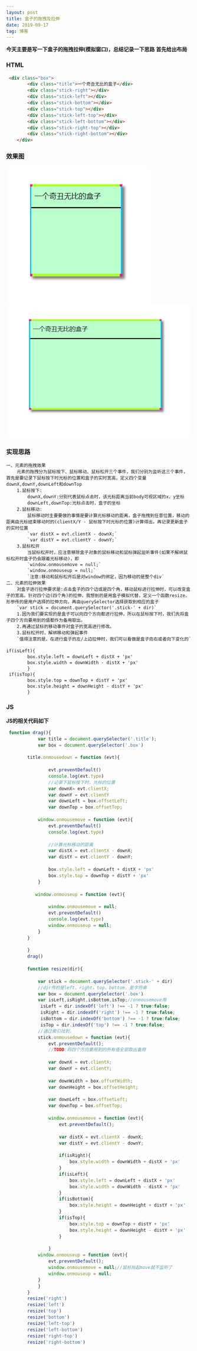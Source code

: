 ```yaml
---
layout: post
title: 盒子的拖拽及拉伸
date: 2019-09-17
tag: 博客
---
```

**今天主要是写一下盒子的拖拽拉伸(模拟窗口)，总结记录一下思路**
**首先给出布局**
### HTML
```html
 <div class="box">
        <div class="title">一个奇丑无比的盒子</div>
        <div class="stick-right"></div>
        <div class="stick-left"></div>
        <div class="stick-bottom"></div>
        <div class="stick-top"></div>
        <div class="stick-left-top"></div>
        <div class="stick-left-bottom"></div>
        <div class="stick-right-top"></div>
        <div class="stick-right-bottom"></div>
    </div>
```
### 效果图
![](/images/posts/boxes.png)
![](/images/posts/boxes1.png)

### 实现思路
    一、元素的拖拽效果
        元素的拖拽分为鼠标按下、鼠标移动、鼠标松开三个事件，我们分别为监听这三个事件，首先是要记录下鼠标按下时光标的位置和盒子的实时宽高，定义四个变量downX,downY,downLeft和downTop
        1.鼠标按下:
            downX,downY:分别代表鼠标点击时，该光标距离当前body可视区域的x，y坐标
            downLeft,downTop:光标点击时，盒子的坐标
        2.鼠标移动:
            鼠标移动时主要要做的事情是要计算光标移动的距离，盒子拖拽到任意位置，移动的距离由光标结束移动时的(clientX/Y - 鼠标按下时光标的位置)计算得出。再记录更新盒子的实时位置
            `var distX = evt.clientX - downX;`
            `var distY = evt.clientY - downY;`
        3.鼠标松开
            当鼠标松开时，应注意移除盒子对象的鼠标移动和鼠标弹起监听事件(如果不解绑鼠标松开时盒子仍会跟着光标移动)，即
            `window.onmousemove = null;`
            `window.onmouseup = null;`
            `注意:移动和鼠标松开后是对window的绑定，因为移动的是整个div`
    二、元素的拉伸效果
        对盒子进行拉伸要求是:点击盒子的四个边或是四个角，移动鼠标进行拉伸时，可以改变盒子的宽高。针对四个边(四个角)的拉伸，我想到的是用盒子模拟代替，定义一个函数resize，形参传的是用户选择的拉伸方向，再由querySelector选择获取到相应的盒子
        `var stick = document.querySelector('.stick-' + dir)`
        1.因为我们要实现的是盒子可以向四个方向都进行拉伸，所以在鼠标按下时，我们先将盒子四个方向要用到的值都作为备用取出。
        2.再通过鼠标的移动事件对盒子的宽高进行修改。
        3.鼠标松开时，解绑移动和弹起事件
        `值得注意的是，在进行盒子的左/上边拉伸时，我们可以看做是盒子向右或者向下变化的`

    if(isLeft){
            box.style.left = downLeft + distX + 'px'
            box.style.width = downWidth - distX + 'px'
            }
     if(isTop){
            box.style.top = downTop + distY + 'px'
            box.style.height = downHeight - distY + 'px'
            }

### JS
**JS的相关代码如下**
```js
 function drag(){
            var title = document.querySelector('.title');
            var box = document.querySelector('.box')

        title.onmousedown = function (evt){
                
                evt.preventDefault()
                console.log(evt.type)
                //记录下鼠标按下时，光标的位置
                var downX= evt.clientX;
                var downY = evt.clientY
                var downLeft = box.offsetLeft;
                var downTop = box.offsetTop;

            window.onmousemove = function (evt){
                evt.preventDefault()
                console.log(evt.type)

                //计算光标移动的距离
                var distX = evt.clientX - downX;
                var distY = evt.clientY - downY;

                box.style.left = downLeft + distX + 'px'
                box.style.top = downTop + distY + 'px'
            }
                
           window.onmouseup = function (evt){
               
                window.onmousemove = null;
                evt.preventDefault()
                console.log(evt.type)
                window.onmouseup = null;
            }
        }
    
        }
        drag()

        function resize(dir){

            var stick = document.querySelector('.stick-' + dir)
            //dir传的是left，right，top，bottom，是字符串
            var box = document.querySelector('.box')
            var isLeft,isRight,isBottom,isTop;//onmousemove用
             isLeft = dir.indexOf('left') !== -1 ? true:false;
             isRight = dir.indexOf('right') !== -1 ? true:false;
             isBottom = dir.indexOf('bottom') !== -1 ? true:false;
             isTop = dir.indexOf('top') !== -1 ? true:false;
            //通过索引找到，
            stick.onmousedown = function (evt){
                evt.preventDefault();
                //TODO:将四个方向要用到的所有值全部取出备用

                var downX = evt.clientX;
                var downY = evt.clientY;

                var downWidth = box.offsetWidth;
                var downHeight = box.offsetHeight;

                var downLeft = box.offsetLeft;
                var downTop = box.offsetTop;

                window.onmousemove = function (evt){
                    evt.preventDefault();
                   
                    var distX = evt.clientX - downX;
                    var distY = evt.clientY - downY;
                    
                    if(isRight){
                        box.style.width = downWidth + distX + 'px'
                    }
                    if(isLeft){
                        box.style.left = downLeft + distX + 'px'
                        box.style.width = downWidth - distX + 'px'
                    }
                    if(isBottom){
                        box.style.height = downHeight + distY + 'px'
                    }
                    if(isTop){
                        box.style.top = downTop + distY + 'px'
                        box.style.height = downHeight - distY + 'px'
                    }
                    
                }
            window.onmouseup = function (evt){
                evt.preventDefault();
                window.onmousemove = null;//鼠标抬起move就不监听了
                window.onmouseup = null;
            }
            }
        }
        resize('right')
        resize('left')
        resize('top')
        resize('bottom')
        resize('left-top')
        resize('left-bottom')
        resize('right-top')
        resize('right-bottom')
```


